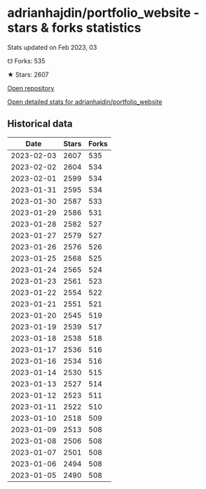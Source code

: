 # adrianhajdin/portfolio_website - stars & forks statistics

Stats updated on Feb 2023, 03

☋ Forks: 535

★ Stars: 2607

[Open repository](https://github.com/adrianhajdin/portfolio_website)

[Open detailed stats for adrianhajdin/portfolio_website](https://reviewgithub.com/rep/adrianhajdin/portfolio_website)

## Historical data
| Date | Stars | Forks |
|------|-------|-------|
| 2023-02-03 | 2607 | 535 | 
| 2023-02-02 | 2604 | 534 | 
| 2023-02-01 | 2599 | 534 | 
| 2023-01-31 | 2595 | 534 | 
| 2023-01-30 | 2587 | 533 | 
| 2023-01-29 | 2586 | 531 | 
| 2023-01-28 | 2582 | 527 | 
| 2023-01-27 | 2579 | 527 | 
| 2023-01-26 | 2576 | 526 | 
| 2023-01-25 | 2568 | 525 | 
| 2023-01-24 | 2565 | 524 | 
| 2023-01-23 | 2561 | 523 | 
| 2023-01-22 | 2554 | 522 | 
| 2023-01-21 | 2551 | 521 | 
| 2023-01-20 | 2545 | 519 | 
| 2023-01-19 | 2539 | 517 | 
| 2023-01-18 | 2538 | 518 | 
| 2023-01-17 | 2536 | 516 | 
| 2023-01-16 | 2534 | 516 | 
| 2023-01-14 | 2530 | 515 | 
| 2023-01-13 | 2527 | 514 | 
| 2023-01-12 | 2523 | 511 | 
| 2023-01-11 | 2522 | 510 | 
| 2023-01-10 | 2518 | 509 | 
| 2023-01-09 | 2513 | 508 | 
| 2023-01-08 | 2506 | 508 | 
| 2023-01-07 | 2501 | 508 | 
| 2023-01-06 | 2494 | 508 | 
| 2023-01-05 | 2490 | 508 | 


